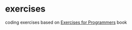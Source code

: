 # exercises

coding exercises based on [Exercises for Programmers](https://pragprog.com/book/bhwb/exercises-for-programmers) book

